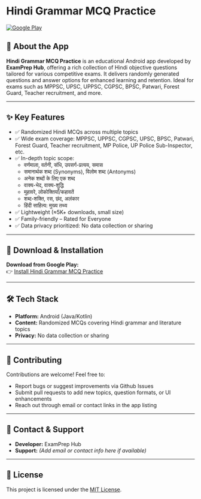 # Hindi Grammar MCQ Practice

[![Google Play](https://img.shields.io/badge/Download-Play%20Store-green?style=for-the-badge&logo=googleplay)](https://play.google.com/store/apps/details?id=com.mcq.hindiobjective)

## 📱 About the App
**Hindi Grammar MCQ Practice** is an educational Android app developed by **ExamPrep Hub**, offering a rich collection of Hindi objective questions tailored for various competitive exams. It delivers randomly generated questions and answer options for enhanced learning and retention. Ideal for exams such as MPPSC, UPSC, UPPSC, CGPSC, BPSC, Patwari, Forest Guard, Teacher recruitment, and more.  

---

## ✨ Key Features
- ✅ Randomized Hindi MCQs across multiple topics  
- ✅ Wide exam coverage: MPPSC, UPPSC, CGPSC, UPSC, BPSC, Patwari, Forest Guard, Teacher recruitment, MP Police, UP Police Sub-Inspector, etc.  
- ✅ In-depth topic scope:  
  - वर्णमाला, वर्तनी, संधि, उपसर्ग-प्रत्यय, समास  
  - समानार्थक शब्द (Synonyms), विलोम शब्द (Antonyms)  
  - अनेक शब्दों के लिए एक शब्द  
  - वाक्य-भेद, वाक्य-शुद्धि  
  - मुहावरे, लोकोक्तियाँ/कहावतें  
  - शब्द-शक्ति, रस, छंद, अलंकार  
  - हिंदी साहित्य: मुख्य तथ्य  
- ✅ Lightweight (≈5K+ downloads, small size)  
- ✅ Family-friendly – Rated for Everyone  
- ✅ Data privacy prioritized: No data collection or sharing  

---

## 🚀 Download & Installation
**Download from Google Play:**  
👉 [Install Hindi Grammar MCQ Practice](https://play.google.com/store/apps/details?id=com.mcq.hindiobjective)

---

## 🛠️ Tech Stack
- **Platform:** Android (Java/Kotlin)  
- **Content:** Randomized MCQs covering Hindi grammar and literature topics  
- **Privacy:** No data collection or sharing  

---

## 🤝 Contributing
Contributions are welcome! Feel free to:  
- Report bugs or suggest improvements via Github Issues  
- Submit pull requests to add new topics, question formats, or UI enhancements  
- Reach out through email or contact links in the app listing  

---

## 📧 Contact & Support
- **Developer:** ExamPrep Hub  
- **Support:** *(Add email or contact info here if available)*  

---

## 📝 License
This project is licensed under the [MIT License](LICENSE).

